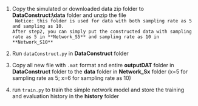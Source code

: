 1. Copy the simulated or downloaded data zip folder to  **DataConstruct:\\data** folder and unzip the file  
``` Notice: this folder is used for data with both sampling rate as 5 and sampling as 10.```  
```After step2, you can simply put the constructed data with sampling rate as 5 in **Network_S5** and sampling rate as 10 in **Network_S10** ```  
  
  
2. Run ```dataConstruct.py``` in **DataConstruct** folder  

3. Copy all new file with ```.mat``` format and entire **outputDAT** folder in **DataConstruct** folder to the **data** 
folder in **Network_Sx** folder (x=5 for sampling rate as 5; x=6 for sampling rate as 10)  

4. run ```train.py``` to train the simple network model and store the training and evaluation history in the **history** folder
